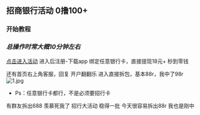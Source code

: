 ## 招商银行活动 0撸100+
### **开始教程**
### *总操作时常大概10分钟左右*

[点击进入活动][big] 进入后注册-下载app
绑定任意银行卡，直接提现18元+ 秒到零钱

还有首页右上角客服，回复 开户翻翻乐 进入直接拆包，基本88r，我中了98r
![1.jpg][1]
- Ps：任意银行卡都行，不是必须要招行卡

有群友拆出688 羡慕死我了
招行大活动 稳得一批 今天很容易拆出88r 我也是刚中



  [big]:http://cmb-dist.17f8.me/mobile/jump4?scene=76c914b2a7304eb5bdf106079fd43142
  
 [1]:http://shp.qpic.cn/collector/368685196/3d20318b-c4c8-42b7-8fff-d49a6fbcc680/0
